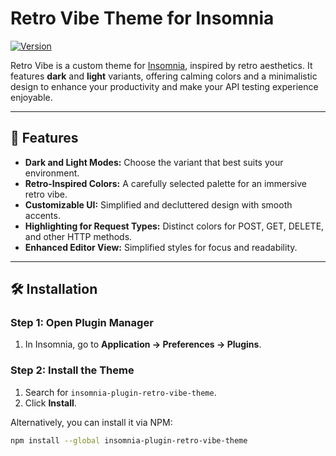 # Retro Vibe Theme for Insomnia

[![Version](https://img.shields.io/npm/v/insomnia-plugin-retro-vibe-theme.svg)](https://www.npmjs.com/package/insomnia-plugin-retro-vibe-theme)

Retro Vibe is a custom theme for [Insomnia](https://insomnia.rest), inspired by retro aesthetics. It features **dark** and **light** variants, offering calming colors and a minimalistic design to enhance your productivity and make your API testing experience enjoyable.

---

## 🎨 Features

- **Dark and Light Modes:** Choose the variant that best suits your environment.
- **Retro-Inspired Colors:** A carefully selected palette for an immersive retro vibe.
- **Customizable UI:** Simplified and decluttered design with smooth accents.
- **Highlighting for Request Types:** Distinct colors for POST, GET, DELETE, and other HTTP methods.
- **Enhanced Editor View:** Simplified styles for focus and readability.

---

## 🛠 Installation

### Step 1: Open Plugin Manager

1. In Insomnia, go to **Application → Preferences → Plugins**.

### Step 2: Install the Theme

1. Search for `insomnia-plugin-retro-vibe-theme`.
2. Click **Install**.

Alternatively, you can install it via NPM:

```bash
npm install --global insomnia-plugin-retro-vibe-theme